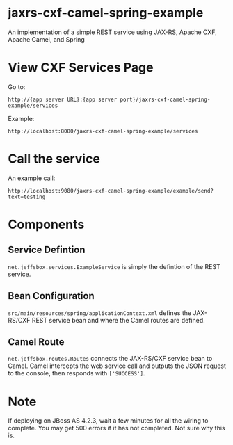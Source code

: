 # jaxrs-cxf-camel-spring-example

An implementation of a simple REST service using JAX-RS, Apache CXF, Apache Camel, and Spring

# View CXF Services Page

Go to: 

	http://{app server URL}:{app server port}/jaxrs-cxf-camel-spring-example/services

Example:
	
	http://localhost:8080/jaxrs-cxf-camel-spring-example/services

# Call the service

An example call:

	http://localhost:9080/jaxrs-cxf-camel-spring-example/example/send?text=testing
	
# Components

## Service Defintion

`net.jeffsbox.services.ExampleService` is simply the defintion of the REST service.

## Bean Configuration

`src/main/resources/spring/applicationContext.xml` defines the JAX-RS/CXF REST service bean 
and where the Camel routes are defined. 

## Camel Route

`net.jeffsbox.routes.Routes` connects the JAX-RS/CXF service bean to Camel. Camel intercepts the web service call
and outputs the JSON request to the console, then responds with `['SUCCESS']`.

# Note

If deploying on JBoss AS 4.2.3, wait a few minutes for all the wiring to complete. You may get 500 errors if it has not completed. Not sure why this is.